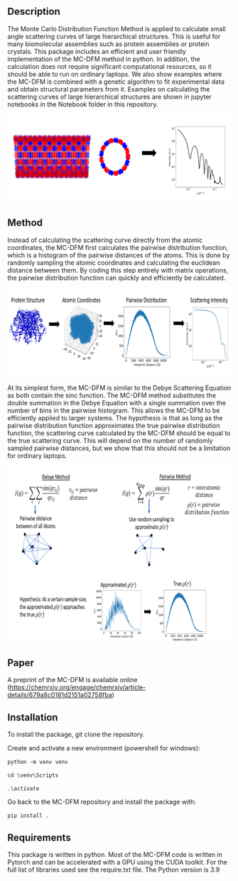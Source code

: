 ## Description
The Monte Carlo Distribution Function Method is applied to calculate small angle scattering curves of large hierarchical structures. This is useful for many biomolecular assemblies such as protein assemblies or protein crystals. This package includes an efficient and user friendly implementation of the MC-DFM method in python. In addition, the calculation does not require significant computational resources, so it should be able to run on ordinary laptops. We also show examples where the MC-DFM is combined with a genetic algorithm to fit experimental data and obtain structural parameters from it. Examples on calculating the scattering curves of large hierarchical structures are shown in jupyter notebooks in the Notebook folder in this repository. 


<p align="center">
  <img src="Images/RhuA1.png" width="700" height="200">
</p>

## Method
Instead of calculating the scattering curve directly from the atomic coordinates, the MC-DFM first calculates the pairwise distribution function, which is a histogram of the pairwise distances of the atoms. This is done by randomly sampling the atomic coordinates and calculating the euclidean distance between them. By coding this step entirely with matrix operations, the pairwise distribution function can quickly and efficiently be calculated. 

<p align="center">
  <img src="Images/method.png" width="700" height="200">
</p>

At its simplest form, the MC-DFM is similar to the Debye Scattering Equation as both contain the sinc function. The MC-DFM method substitutes the double summation in the Debye Equation with a single summation over the number of bins in the pairwise histogram. This allows the MC-DFM to be efficiently applied to larger systems. The hypothesis is that as long as the pairwise distribution function approximates the true pairwise distribution function, the scattering curve calculated by the MC-DFM should be equal to the true scattering curve. This will depend on the number of randomly sampled pairwise distances, but we show that this should not be a limitation for ordinary laptops.  

<p align="center">
  <img src="Images/Equations.png" width="700" height="400">
</p>


## Paper 

A preprint of the MC-DFM is available online (https://chemrxiv.org/engage/chemrxiv/article-details/679a8c0181d2151a02758fba)
 
## Installation 
To install the package, git clone the repository.


Create and activate a new environment (powershell for windows):

```
python -m venv venv
```
```
cd \venv\Scripts
```
```
.\activate 
```

Go back to the MC-DFM repository and install the package with:

```
pip install . 
```

## Requirements 
This package is written in python. Most of the MC-DFM code is written in Pytorch and can be accelerated with a GPU using the CUDA toolkit. For the full list of libraries used see the require.txt file. The Python version is 3.9 
